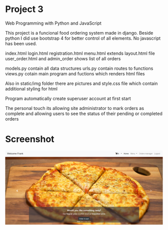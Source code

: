 # Project 3

Web Programming with Python and JavaScript

This project is a funcional food ordering system made in django. Beside python I did use bootstrap 4 for better control of all elements. No javascript has been used.

index.html login.html registration.html menu.html extends layout.html file user_order.html and admin_order shows list of all orders

models.py contain all data structures urls.py contain routes to functions views.py cotain main program and fuctions which renders html files

Also in static/img folder there are pictures and style.css file which contain additional styling for html

Program automatically create superuser account at first start

The personal touch its allowing site administrator to mark orders as complete and allowing users to see the status of their pending or completed orders

# Screenshot
![Screenshot](orders/static/img/page.png)
